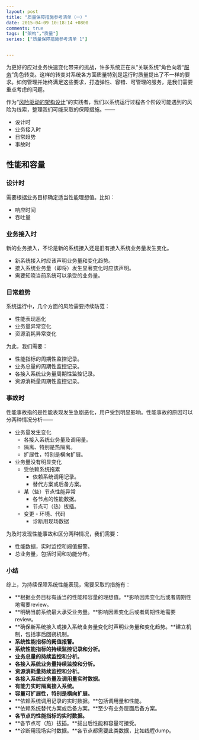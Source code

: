 ```yaml
---
layout: post
title: "质量保障措施参考清单（一）"
date: 2015-04-09 10:18:14 +0800
comments: true
tags: ["架构","质量"]
series: ["质量保障措施参考清单 1"]


---
```



为更好的应对业务快速变化带来的挑战，许多系统正在从“关联系统”角色向着“[服务](/2015/04/09/service/)”角色转变。这样的转变对系统各方面质量特别是运行时质量提出了不一样的要求。如何管理并始终满足这些要求，打造弹性、容错、可管理的服务，是我们需要重点考虑的问题。

<!-- more -->

作为“[风险驱动的架构设计](/2014/03/31/aa1/)”的实践者，我们以系统运行过程各个阶段可能遇到的风险为线索，整理我们可能采取的保障措施。——  

* 设计时
* 业务接入时
* 日常趋势
* 事故时



## 性能和容量
### 设计时
需要根据业务目标确定适当性能理想值。比如：

* 响应时间
* 吞吐量

### 业务接入时
新的业务接入，不论是新的系统接入还是旧有接入系统业务量发生变化。

* 新系统接入时应该声明业务量和变化趋势。
* 接入系统业务量（即将）发生显著变化时应该声明。
* 需要知晓当前系统可以承受的业务量。

### 日常趋势
系统运行中，几个方面的风险需要持续防范：

* 性能表现恶化
* 业务量异常变化
* 资源消耗异常变化

为此，我们需要：

* 性能指标的周期性监控记录。
* 业务总量的周期性监控记录。
* 各接入系统业务量周期性监控记录。
* 资源消耗量周期性监控记录。


### 事故时
性能事故指的是性能表现发生急剧恶化，用户受到明显影响。性能事故的原因可以分两种情况分析——

* 业务量发生变化
	* 各接入系统业务量及调用量。
	* 隔离、特别是热隔离。
	* 扩展性，特别是横向扩展。
* 业务量没有明显变化
	* 受依赖系统拖累
		* 依赖系统调用记录。
		* 替代方案或后备方案。
	* 某（些）节点性能异常
		* 各节点的性能数据。
		* 节点可（热）拔插。
	* 变更 - 环境、代码
		* 诊断用现场数据


为及时发现性能事故和区分两种情况，我们需要：

* 性能数据，实时监控和阙值报警。
* 总业务量，包括时间和功能分布。

### 小结
综上，为持续保障系统性能表现，需要采取的措施有：

* **根据业务目标有适当的性能和容量的理想值。**影响因素变化后或者周期性地需要review。
* **明确当前系统最大承受业务量。**影响因素变化后或者周期性地需要review。
* **确保新系统接入或接入系统业务量变化时声明业务量和变化趋势。**建立机制，包括事后回朔机制。
* **系统性能指标的阙值报警。**
* **系统性能指标的持续监控记录和分析。**
* **业务总量的持续监控和分析。**
* **各接入系统业务量持续监控和分析。**
* **资源消耗量持续监控和分析。**
* **各接入系统业务量及调用量实时数据。**
* **有能力实时隔离接入系统。**
* **容量可扩展性，特别是横向扩展。**
* **依赖系统调用记录的实时数据。**包括调用量和性能。
* **依赖系统替代方案或后备方案。**至少有业务层面后备方案。
* **各节点的性能指标的实时数据。**
* **各节点可（热）拔插。**拔出后性能和容量可接受。
* **诊断用现场实时数据。**各节点都需要此类数据，比如线程dump。

